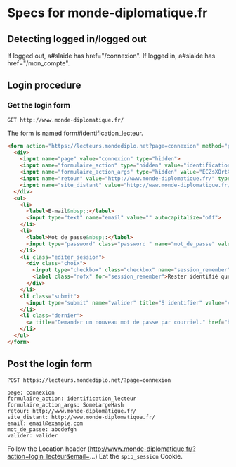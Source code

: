 # Specs for monde-diplomatique.fr

## Detecting logged in/logged out
If logged out, a#slaide has href="/connexion".
If logged in, a#slaide has href="/mon_compte".

## Login procedure

### Get the login form
```
GET http://www.monde-diplomatique.fr/
```

The form is named form#identification_lecteur.

```html
<form action="https://lecteurs.mondediplo.net?page=connexion" method="post" id="identification_lecteur">
  <div>
    <input name="page" value="connexion" type="hidden">
    <input name="formulaire_action" type="hidden" value="identification_lecteur">
    <input name="formulaire_action_args" type="hidden" value="ECZsXQrtXOu2KjdrPiUDZdNCiC+q+NJ/mLLmDo+CRwO3BWcAoywwM5Bcy5Gp2HRC8dWljr0/Q2pOB5f3Xp6FYj1bx7Iz0os=">
    <input name="retour" value="http://www.monde-diplomatique.fr/" type="hidden">
    <input name="site_distant" value="http://www.monde-diplomatique.fr/" type="hidden">
  </div>
  <ul>
    <li>
      <label>E-mail&nbsp;:</label>
      <input type="text" name="email" value="" autocapitalize="off">
    </li>
    <li>
      <label>Mot de passe&nbsp;:</label>
      <input type="password" class="password " name="mot_de_passe" value="">
    </li>
    <li class="editer_session">
      <div class="choix">
        <input type="checkbox" class="checkbox" name="session_remember" id="session_remember" value="oui" onchange="jQuery(this).addClass('modifie');">
        <label class="nofx" for="session_remember">Rester identifié quelques jours</label>
      </div>
    </li>
    <li class="submit">
      <input type="submit" name="valider" title="S'identifier" value="valider">
    </li>
    <li class="dernier">
      <a title="Demander un nouveau mot de passe par courriel." href="https://boutique.monde-diplomatique.fr/customer/account/forgotpassword/" class="oubli">Mot de passe oublié ?</a>
    </li>
  </ul>
</form>
```

## Post the login form
```
POST https://lecteurs.mondediplo.net/?page=connexion

page: connexion
formulaire_action: identification_lecteur
formulaire_action_args: SomeLargeHash
retour: http://www.monde-diplomatique.fr/
site_distant: http://www.monde-diplomatique.fr/
email: email@example.com
mot_de_passe: abcdefgh
valider: valider
```

Follow the Location header (http://www.monde-diplomatique.fr/?action=login_lecteur&email=...)
Eat the `spip_session` Cookie.
